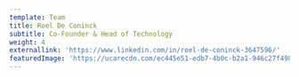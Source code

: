 ```yaml
---
template: Team
title: Roel De Coninck
subtitle: Co-Founder & Head of Technology
weight: 4
externallink: 'https://www.linkedin.com/in/roel-de-coninck-3647596/'
featuredImage: 'https://ucarecdn.com/ec445e51-edb7-4b0c-b2a1-946c27f498ea/'
---
```


